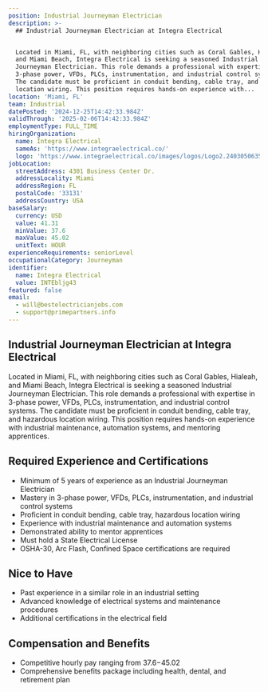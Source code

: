 ```yaml
---
position: Industrial Journeyman Electrician
description: >-
  ## Industrial Journeyman Electrician at Integra Electrical


  Located in Miami, FL, with neighboring cities such as Coral Gables, Hialeah,
  and Miami Beach, Integra Electrical is seeking a seasoned Industrial
  Journeyman Electrician. This role demands a professional with expertise in
  3-phase power, VFDs, PLCs, instrumentation, and industrial control systems.
  The candidate must be proficient in conduit bending, cable tray, and hazardous
  location wiring. This position requires hands-on experience with...
location: 'Miami, FL'
team: Industrial
datePosted: '2024-12-25T14:42:33.984Z'
validThrough: '2025-02-06T14:42:33.984Z'
employmentType: FULL_TIME
hiringOrganization:
  name: Integra Electrical
  sameAs: 'https://www.integraelectrical.co/'
  logo: 'https://www.integraelectrical.co/images/logos/Logo2.2403050635216.png'
jobLocation:
  streetAddress: 4301 Business Center Dr.
  addressLocality: Miami
  addressRegion: FL
  postalCode: '33131'
  addressCountry: USA
baseSalary:
  currency: USD
  value: 41.31
  minValue: 37.6
  maxValue: 45.02
  unitText: HOUR
experienceRequirements: seniorLevel
occupationalCategory: Journeyman
identifier:
  name: Integra Electrical
  value: INTEbljg43
featured: false
email:
  - will@bestelectricianjobs.com
  - support@primepartners.info
---
```




## Industrial Journeyman Electrician at Integra Electrical

Located in Miami, FL, with neighboring cities such as Coral Gables, Hialeah, and Miami Beach, Integra Electrical is seeking a seasoned Industrial Journeyman Electrician. This role demands a professional with expertise in 3-phase power, VFDs, PLCs, instrumentation, and industrial control systems. The candidate must be proficient in conduit bending, cable tray, and hazardous location wiring. This position requires hands-on experience with industrial maintenance, automation systems, and mentoring apprentices.

## Required Experience and Certifications

- Minimum of 5 years of experience as an Industrial Journeyman Electrician
- Mastery in 3-phase power, VFDs, PLCs, instrumentation, and industrial control systems
- Proficient in conduit bending, cable tray, hazardous location wiring
- Experience with industrial maintenance and automation systems
- Demonstrated ability to mentor apprentices
- Must hold a State Electrical License
- OSHA-30, Arc Flash, Confined Space certifications are required

## Nice to Have

- Past experience in a similar role in an industrial setting
- Advanced knowledge of electrical systems and maintenance procedures
- Additional certifications in the electrical field

## Compensation and Benefits

- Competitive hourly pay ranging from $37.6-$45.02
- Comprehensive benefits package including health, dental, and retirement plan
